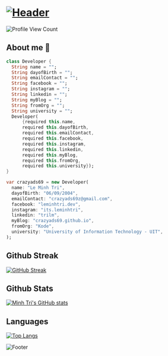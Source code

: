 # [![Header](https://capsule-render.vercel.app/api?type=waving&color=gradient&height=120&fontAlignY=25&section=header&fontAlign=25&animation=twinkling&text=Welcome%20to%20my%20GitHub%20profile%20!&fontSize=24)](#)

![Profile View Count](https://komarev.com/ghpvc/?username=crazyads69)

## About me 👀

```dart
class Developer {
  String name = "";
  String dayofBirth = "";
  String emailContact = "";
  String facebook = "";
  String instagram = "";
  String linkedin = "";
  String myBlog = "";
  String fromOrg = "";
  String university = "";
  Developer(
      {required this.name,
      required this.dayofBirth,
      required this.emailContact,
      required this.facebook,
      required this.instagram,
      required this.linkedin,
      required this.myBlog,
      required this.fromOrg,
      required this.university});
}

var crazyads69 = new Developer(
  name: "Le Minh Tri",
  dayofBirth: "06/09/2004",
  emailContact: "crazyads69z@gmail.com",
  facebook: "leminhtri.dev",
  instagram: "its.leminhtri",
  linkedin: "trilm",
  myBlog: "crazyads69.github.io",
  fromOrg: "Kode",
  university: "University of Information Technology - UIT",
);
```

## Github Streak

[![GitHub Streak](https://github-readme-streak-stats.herokuapp.com?user=crazyads69&theme=radical)](https://www.github.com/crazyads69)

## Github Stats

[![Minh Tri's GitHub stats](https://github-readme-stats.vercel.app/api?username=crazyads69&count_private=true&show_icons=true&theme=radical)](https://www.github.com/crazyads69)

## Languages

[![Top Langs](https://github-readme-stats.vercel.app/api/top-langs/?username=crazyads69&&langs_count=10&theme=radical&hide=html&layout=compact)](https://www.github.com/crazyads69)

![Footer](https://capsule-render.vercel.app/api?type=waving&color=gradient&height=120&fontAlignY=75&section=footer&fontAlign=25&animation=twinkling&text=That%27s%20all,%20have%20a%20good%20day%20!&fontSize=24)
